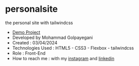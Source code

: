 # personalsite
the personal site with tailwindcss
- [Demo Project](https://mohammadgolpayegany.github.io/personalsite/)
- Developed by Mohammad Golpayegani
- Created : 03/04/2024
- Technologies Used : HTML5 - CSS3 - Flexbox - tailwindcss
- Role : Front-End
- How to reach me : with my 
[instagram](https://www.instagram.com/mohammad_golpaygani/) and 
[linkedin](https://www.linkedin.com/in/mohammad-golpaygani-3049302a8/)
